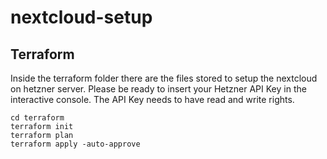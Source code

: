 # nextcloud-setup


## Terraform

Inside the terraform folder there are the files stored to setup the nextcloud on hetzner server. Please be ready to insert your Hetzner API Key in the interactive console. The API Key needs to have read and write rights.

    cd terraform
    terraform init
    terraform plan
    terraform apply -auto-approve
